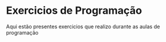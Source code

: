 # Exercicios de Programação



Aqui estão presentes exercicios que realizo durante as aulas de programação
